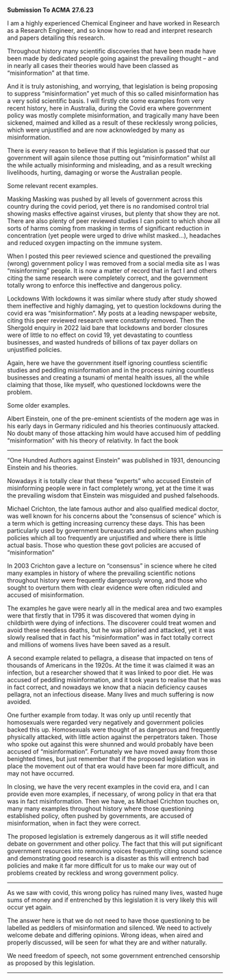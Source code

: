 **Submission To ACMA** **27.6.23**

I am a highly experienced Chemical Engineer and have worked in Research as a Research Engineer,
and so know how to read and interpret research and papers detailing this research.

Throughout history many scientific discoveries that have been made have been made by dedicated
people going against the prevailing thought – and in nearly all cases their theories would have been
classed as “misinformation” at that time.

And it is truly astonishing, and worrying, that legislation is being proposing to suppress
“misinformation” yet much of this so called misinformation has a very solid scientific basis. I will
firstly cite some examples from very recent history, here in Australia, during the Covid era where
government policy was mostly complete misinformation, and tragically many have been sickened,
maimed and killed as a result of these recklessly wrong policies, which were unjustified and are now
acknowledged by many as misinformation.

There is every reason to believe that if this legislation is passed that our government will again
silence those putting out “misinformation” whilst all the while actually misinforming and misleading,
and as a result wrecking livelihoods, hurting, damaging or worse the Australian people.

Some relevant recent examples.

Masking
Masking was pushed by all levels of government across this country during the covid period, yet
there is no randomised control trial showing masks effective against viruses, but plenty that show
they are not. There are also plenty of peer reviewed studies I can point to which show all sorts of
harms coming from masking in terms of significant reduction in concentration (yet people were
urged to drive whilst masked…), headaches and reduced oxygen impacting on the immune system.

When I posted this peer reviewed science and questioned the prevailing (wrong) government policy I
was removed from a social media site as I was “misinforming” people. It is now a matter of record
that in fact I and others citing the same research were completely correct, and the government
totally wrong to enforce this ineffective and dangerous policy.

Lockdowns
With lockdowns it was similar where study after study showed them ineffective and highly
damaging, yet to question lockdowns during the covid era was “misinformation”. My posts at a
leading newspaper website, citing this peer reviewed research were constantly removed. Then the
Shergold enquiry in 2022 laid bare that lockdowns and border closures were of little to no effect on
covid 19, yet devastating to countless businesses, and wasted hundreds of billions of tax payer
dollars on unjustified policies.

Again, here we have the government itself ignoring countless scientific studies and peddling
misinformation and in the process ruining countless businesses and creating a tsunami of mental
health issues, all the while claiming that those, like myself, who questioned lockdowns were the
problem.

Some older examples.

Albert Einstein, one of the pre-eminent scientists of the modern age was in his early days in
Germany ridiculed and his theories continuously attacked. No doubt many of those attacking him
would have accused him of peddling “misinformation” with his theory of relativity. In fact the book


-----

“One Hundred Authors against Einstein” was published in 1931, denouncing Einstein and his
theories.

Nowadays it is totally clear that these “experts” who accused Einstein of misinforming people were
in fact completely wrong, yet at the time it was the prevailing wisdom that Einstein was misguided
and pushed falsehoods.

Michael Crichton, the late famous author and also qualified medical doctor, was well known for his
concerns about the “consensus of science” which is a term which is getting increasing currency these
days. This has been particularly used by government bureaucrats and politicians when pushing
policies which all too frequently are unjustified and where there is little actual basis. Those who
question these govt policies are accused of “misinformation”

In 2003 Crichton gave a lecture on “consensus” in science where he cited many examples in history
of where the prevailing scientific notions throughout history were frequently dangerously wrong,
and those who sought to overturn them with clear evidence were often ridiculed and accused of
misinformation.

The examples he gave were nearly all in the medical area and two examples were that firstly that in
1795 it was discovered that women dying in childbirth were dying of infections. The discoverer could
treat women and avoid these needless deaths, but he was pilloried and attacked, yet it was slowly
realised that in fact his “misinformation” was in fact totally correct and millions of womens lives
have been saved as a result.

A second example related to pellagra, a disease that impacted on tens of thousands of Americans in
the 1920s. At the time it was claimed it was an infection, but a researcher showed that it was linked
to poor diet. He was accused of peddling misinformation, and it took years to realise that he was in
fact correct, and nowadays we know that a niacin deficiency causes pellagra, not an infectious
disease. Many lives and much suffering is now avoided.

One further example from today. It was only up until recently that homosexuals were regarded very
negatively and government policies backed this up. Homosexuals were thought of as dangerous and
frequently physically attacked, with little action against the perpetrators taken. Those who spoke out
against this were shunned and would probably have been accused of “misinformation”. Fortunately
we have moved away from those benighted times, but just remember that if the proposed
legislation was in place the movement out of that era would have been far more difficult, and may
not have occurred.

In closing, we have the very recent examples in the covid era, and I can provide even more
examples, if necessary, of wrong policy in that era that was in fact misinformation. Then we have, as
Michael Crichton touches on, many many examples throughout history where those questioning
established policy, often pushed by governments, are accused of misinformation, when in fact they
were correct.

The proposed legislation is extremely dangerous as it will stifle needed debate on government and
other policy. The fact that this will put significant government resources into removing voices
frequently citing sound science and demonstrating good research is a disaster as this will entrench
bad policies and make it far more difficult for us to make our way out of problems created by
reckless and wrong government policy.


-----

As we saw with covid, this wrong policy has ruined many lives, wasted huge sums of money and if
entrenched by this legislation it is very likely this will occur yet again.

The answer here is that we do not need to have those questioning to be labelled as peddlers of
misinformation and silenced. We need to actively welcome debate and differing opinions. Wrong
ideas, when aired and properly discussed, will be seen for what they are and wither naturally.

We need freedom of speech, not some government entrenched censorship as proposed by this
legislation.


-----

